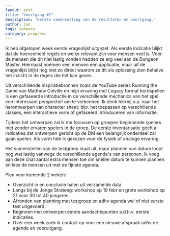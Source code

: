 ```yaml
---
layout: post
title: "Voortgang #1"
description: "Eerste samenvatting van de resultaten en voortgang."
author: jan
tags: summary
category: progress
---
```


Ik heb afgelopen week eerste vragenlijst uitgezet. Als eerste indicatie blijkt dat de hoeveelheid regels en welke relevant zijn voor mensen veel is. Voor de mensen die dit niet lastig vonden hadden ze erg veel aan de Dungeon Master. Hiernaast noemen veel mensen een applicatie, maar uit de vragenlijst blijkt nog niet zo direct waarom ze dit als oplossing zien behalve het inzicht in de regels die het kan geven.

Uit verschillende inspiratiebronnen zoals de YouTube series Running the Game van Matthew Colville en mijn ervaring met Legacy format bordspellen is een gefaseerde introductie in de verschillende mechanics van het spel een interessant perspectief om te verkennen. Ik denk hierbij o.a. naar het herontwerpen van character sheet; bijv. het toepassen op verschillende classes, een interactieve vorm of gefaseerd introduceren van informatie.

Tijdens het ontwerpen zal ik me focussen op groepen beginnende spelers met zonder ervaren spelers in de groep. De eerste inventarisatie geeft al indicaties dat ontwerpen gericht op de DM een belangrijk onderdeel zal gaan spelen. Als vorm heb ik gekozen voor de fysiek of analoge ervaring.

Het samenstellen van de testgroep staat uit, maar plannen van datum loopt nog wat lastig vanwege de verschillende agenda's van personen. Ik voeg aan deze chat aantal extra mensen toe om sneller datum te kunnen plannen en kies de mensen uit met de fijnste agenda.

Plan voor komende 2 weken:

- Overzicht in en conclusie halen uit verzamelde data
- Langs bij de Jonge Strateeg: workshop op 19 febr en grote workshop op 21 voor 30 tot 40 jongeren.
- Afronden van planning met testgroep en adhv agenda wel of niet eerste test uitgevoerd.
- Beginnen met ontwerpen eerste aandachtspunten a.d.h.v. eerste indicaties.
- Over een week zoek ik contact op voor een nieuwe afspraak adhv de agende en vooruitgang.